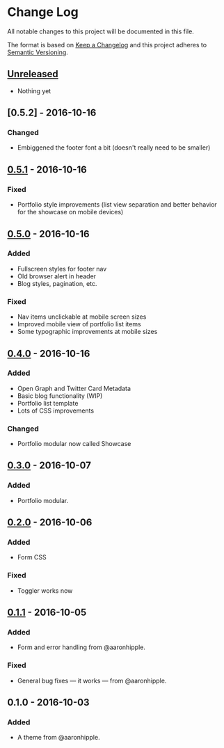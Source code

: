 # Change Log
All notable changes to this project will be documented in this file.

The format is based on [Keep a Changelog](http://keepachangelog.com/) 
and this project adheres to [Semantic Versioning](http://semver.org/).

## [Unreleased]
- Nothing yet

## [0.5.2] - 2016-10-16
### Changed
- Embiggened the footer font a bit (doesn't really need to be smaller)
  
## [0.5.1] - 2016-10-16
### Fixed
- Portfolio style improvements (list view separation and
  better behavior for the showcase on mobile devices)

## [0.5.0] - 2016-10-16
### Added
- Fullscreen styles for footer nav
- Old browser alert in header
- Blog styles, pagination, etc.
### Fixed
- Nav items unclickable at mobile screen sizes
- Improved mobile view of portfolio list items
- Some typographic improvements at mobile sizes

## [0.4.0] - 2016-10-16
### Added
- Open Graph and Twitter Card Metadata
- Basic blog functionality (WIP)
- Portfolio list template
- Lots of CSS improvements
### Changed
- Portfolio modular now called Showcase

## [0.3.0] - 2016-10-07
### Added
- Portfolio modular.

## [0.2.0] - 2016-10-06
### Added
- Form CSS
### Fixed
- Toggler works now

## [0.1.1] - 2016-10-05
### Added
- Form and error handling from @aaronhipple.

### Fixed
- General bug fixes — it works — from @aaronhipple.

## 0.1.0 - 2016-10-03
### Added
- A theme from @aaronhipple.

[Unreleased]: https://github.com/aaronhipple/grav-plugin-mailchimp/compare/v0.5.2...HEAD
[0.5.1]: https://github.com/aaronhipple/grav-plugin-mailchimp/compare/v0.5.1...v0.5.2
[0.5.1]: https://github.com/aaronhipple/grav-plugin-mailchimp/compare/v0.5.0...v0.5.1
[0.5.0]: https://github.com/aaronhipple/grav-plugin-mailchimp/compare/v0.4.0...v0.5.0
[0.4.0]: https://github.com/aaronhipple/grav-plugin-mailchimp/compare/v0.3.0...v0.4.0
[0.3.0]: https://github.com/aaronhipple/grav-plugin-mailchimp/compare/v0.2.0...v0.3.0
[0.2.0]: https://github.com/aaronhipple/grav-plugin-mailchimp/compare/v0.1.1...v0.2.0
[0.1.1]: https://github.com/aaronhipple/grav-plugin-mailchimp/compare/v0.1.0...v0.1.1